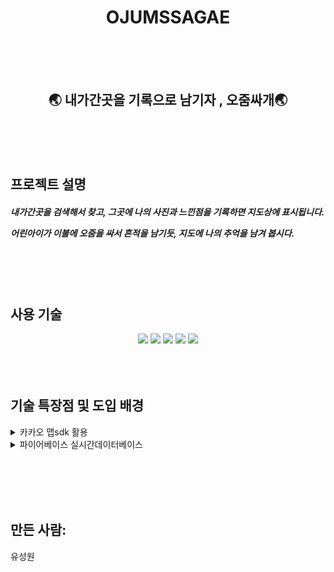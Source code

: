 <div align="center">

<h1>OJUMSSAGAE</h1>
 </div>

 <br> <br> <br>
<div align="center">
 <h2>🌏 내가간곳을 기록으로 남기자 , 오줌싸개🌏</h2>
 
 <br> <br> <br>
</div>
<h2> 프로젝트 설명</h2>
  <h5><p>내가간곳을 검색해서 찾고, 그곳에 나의 사진과 느낀점을 기록하면 지도상에 표시됩니다.</p>
 <p>어린아이가 이불에 오줌을 싸서 흔적을 남기듯, 지도에 나의 추억을 남겨 봅시다.</p> </h5>
<br> <br> <br>
<h2>사용 기술</h2>
<div align="center">
  <img src="https://img.shields.io/badge/styled--components-DB7093?style=for-the-badge&logo=styled-components&logoColor=white">
  <img src="https://img.shields.io/badge/React-20232A?style=for-the-badge&logo=react&logoColor=61DAFB">
  <img src="https://img.shields.io/badge/React_Router-CA4245?style=for-the-badge&logo=react-router&logoColor=white">
  <img src="https://img.shields.io/badge/firebase-FFCA28?style=for-the-badge&logo=firebase&logoColor=black">
  <img src="https://img.shields.io/badge/.env-ECD53F?style=for-the-badge&logo=.env&logoColor=black">
</div>
 <br> <br> <br>

<h2> 기술 특장점 및 도입 배경</h2>
<details>
<summary>카카오 맵sdk 활용</summary><ul>    카카오 맵이 국내 사용자에게 구글맵보다 적합하다고 판단했고,
   카카오 로그인과 같은 API KEY로 관리하기 위해 선택했습니다.</ul>  
</details>
<details>
<summary>파이어베이스 실시간데이터베이스</summary>
    <ul> 파이어베이스에 데이터베이스를 이용해 데이터를 저장하고 언제든지 불러올 수 있게 했습니다.</ul>  
</details>



<br></br>
<br></br>
## 만든 사람:
유성원
